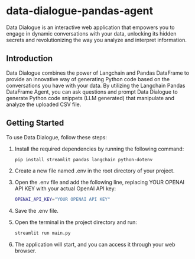 # data-dialogue-pandas-agent

Data Dialogue is an interactive web application that empowers you to engage in dynamic conversations with your data, unlocking its hidden secrets and revolutionizing the way you analyze and interpret information.

## Introduction

Data Dialogue combines the power of Langchain and Pandas DataFrame to provide an innovative way of generating Python code based on the conversations you have with your data. By utilizing the Langchain Pandas DataFrame Agent, you can ask questions and prompt Data Dialogue to generate Python code snippets (LLM generated) that manipulate and analyze the uploaded CSV file.

## Getting Started

To use Data Dialogue, follow these steps:

1. Install the required dependencies by running the following command:

   ```bash
   pip install streamlit pandas langchain python-dotenv

2. Create a new file named .env in the root directory of your project.
3. Open the .env file and add the following line, replacing YOUR OPENAI API KEY with your actual OpenAI API key:
   
   ```bash
   OPENAI_API_KEY="YOUR OPENAI API KEY"
5. Save the .env file.
6. Open the terminal in the project directory and run:
   
   ```bash
   streamlit run main.py

7. The application will start, and you can access it through your web browser.




